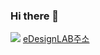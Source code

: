 ### Hi there 👋
![](https://emotiondesignlabdotcom.files.wordpress.com/2015/11/edesign_logo_final_last_2.jpg?w=244)
[eDesignLAB주소](https://emotiondesignlab.com/)
